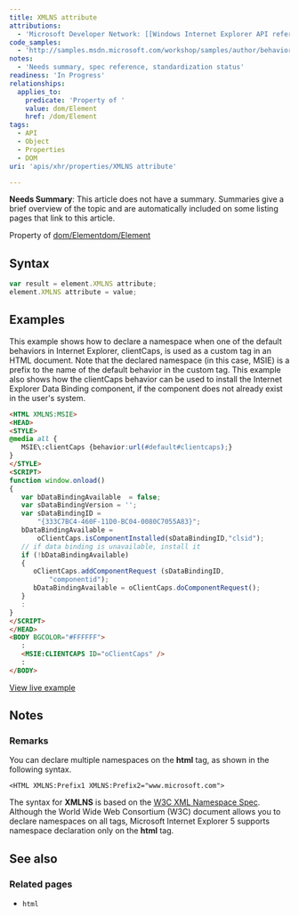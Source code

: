 ```yaml
---
title: XMLNS attribute
attributions:
  - 'Microsoft Developer Network: [[Windows Internet Explorer API reference](http://msdn.microsoft.com/en-us/library/ie/hh828809%28v=vs.85%29.aspx) Article]'
code_samples:
  - 'http://samples.msdn.microsoft.com/workshop/samples/author/behaviors/clientcaps/addDataBinding.htm'
notes:
  - 'Needs summary, spec reference, standardization status'
readiness: 'In Progress'
relationships:
  applies_to:
    predicate: 'Property of '
    value: dom/Element
    href: /dom/Element
tags:
  - API
  - Object
  - Properties
  - DOM
uri: 'apis/xhr/properties/XMLNS attribute'

---
```

**Needs Summary**: This article does not have a summary. Summaries give a brief overview of the topic and are automatically included on some listing pages that link to this article.

Property of [dom/Element](/dom/Element)[dom/Element](/dom/Element)

## Syntax

``` js
var result = element.XMLNS attribute;
element.XMLNS attribute = value;
```

## Examples

This example shows how to declare a namespace when one of the default behaviors in Internet Explorer, clientCaps, is used as a custom tag in an HTML document. Note that the declared namespace (in this case, MSIE) is a prefix to the name of the default behavior in the custom tag. This example also shows how the clientCaps behavior can be used to install the Internet Explorer Data Binding component, if the component does not already exist in the user's system.

``` html
<HTML XMLNS:MSIE>
<HEAD>
<STYLE>
@media all {
   MSIE\:clientCaps {behavior:url(#default#clientcaps);}
}
</STYLE>
<SCRIPT>
function window.onload()
{
   var bDataBindingAvailable  = false;
   var sDataBindingVersion = '';
   var sDataBindingID =
       "{333C7BC4-460F-11D0-BC04-0080C7055A83}";
   bDataBindingAvailable =
       oClientCaps.isComponentInstalled(sDataBindingID,"clsid");
   // if data binding is unavailable, install it
   if (!bDataBindingAvailable)
   {
      oClientCaps.addComponentRequest (sDataBindingID,
          "componentid");
      bDataBindingAvailable = oClientCaps.doComponentRequest();
   }
   :
}
</SCRIPT>
</HEAD>
<BODY BGCOLOR="#FFFFFF">
   :
   <MSIE:CLIENTCAPS ID="oClientCaps" />
   :
</BODY>
```

[View live example](http://samples.msdn.microsoft.com/workshop/samples/author/behaviors/clientcaps/addDataBinding.htm)

## Notes

### Remarks

You can declare multiple namespaces on the **html** tag, as shown in the following syntax.

    <HTML XMLNS:Prefix1 XMLNS:Prefix2="www.microsoft.com">

The syntax for **XMLNS** is based on the [W3C XML Namespace Spec](http://go.microsoft.com/fwlink/p/?linkid=203781). Although the World Wide Web Consortium (W3C) document allows you to declare namespaces on all tags, Microsoft Internet Explorer 5 supports namespace declaration only on the **html** tag.

## See also

### Related pages

-   `html`
